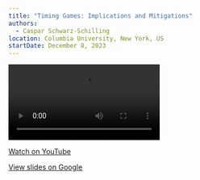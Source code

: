 ```yaml
---
title: "Timing Games: Implications and Mitigations"
authors:
  - Caspar Schwarz-Schilling
location: Columbia University, New York, US
startDate: December 8, 2023
---
```


<video src="https://youtu.be/VdLgPr-i3T4?si=S9z_8gwPlsWLc54f"></video>

[Watch on YouTube](https://youtu.be/VdLgPr-i3T4?si=S9z_8gwPlsWLc54f)

[View slides on Google](https://docs.google.com/presentation/d/1u2dtKVDMWGd-s6l5P0kuKzKJ1apf3SvY3FY0xEQjNIM/view)
